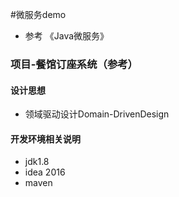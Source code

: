 #微服务demo
- 参考 《Java微服务》

### 项目-餐馆订座系统（参考）
#### 设计思想
* 领域驱动设计Domain-DrivenDesign
#### 开发环境相关说明
 * jdk1.8
 * idea 2016
 * maven
 